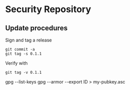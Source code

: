 # Security Repository
## Update procedures
Sign and tag a release
```
git commit -a
git tag -s 0.1.1
```

Verify with
```
git tag -v 0.1.1
```
gpg --list-keys
gpg --armor --export ID > my-pubkey.asc
